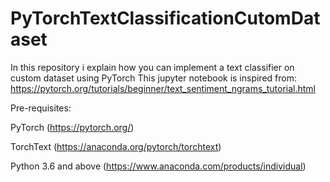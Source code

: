 # PyTorchTextClassificationCutomDataset
In this repository i explain how you can implement a text classifier on custom dataset using PyTorch
This jupyter  notebook  is inspired from: https://pytorch.org/tutorials/beginner/text_sentiment_ngrams_tutorial.html

Pre-requisites:

PyTorch (https://pytorch.org/)

TorchText (https://anaconda.org/pytorch/torchtext)

Python 3.6 and above (https://www.anaconda.com/products/individual)
